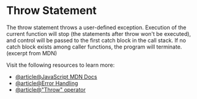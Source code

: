 # Throw Statement

The throw statement throws a user-defined exception. Execution of the current function will stop (the statements after throw won't be executed), and control will be passed to the first catch block in the call stack. If no catch block exists among caller functions, the program will terminate. (excerpt from MDN)

Visit the following resources to learn more:

- [@article@JavaScript MDN Docs](https://developer.mozilla.org/en-us/docs/web/javascript/reference/statements/throw)
- [@article@Error Handling](https://javascript.info/error-handling)
- [@article@"Throw" operator](https://javascript.info/try-catch#throw-operator)
